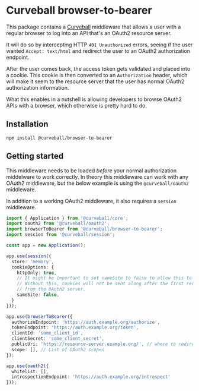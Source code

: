 Curveball browser-to-bearer
===========================

This package contains a [Curveball][1] middleware that allows a user with a
regular browser to log into an API that's an OAuth2 resource server.

It will do so by intercepting HTTP `401 Unauthorized` errors, seeing if the
user wanted `Accept: text/html` and redirect the user to an OAuth2
authorization endpoint.

After the user comes back, the access token gets validated and placed into a
cookie. This cookie is then converted to an `Authorization` header, which
will make it seem to the resource server that the user has normal OAuth2
authorization information.

What this enables in a nutshell is allowing developers to browse OAuth2 APIs
with a browser, which otherwise is pretty hard to do.


Installation
------------

    npm install @curveball/browser-to-bearer


Getting started
---------------

This middleware needs to be loaded *before* your normal authorization
middelware to work correctly. In theory this middleware can work with any
OAuth2 middleware, but the below example is using the `@curveball/oauth2`
middleware.

In addition to a working OAuth2 middleware, it also requires a `session`
middleware.

```typescript
import { Application } from '@curveball/core';
import oauth2 from '@curveball/oauth2';
import browserToBearer from '@curveball/browser-to-bearer';
import session from '@curveball/session';

const app = new Application();

app.use(session({
  store: 'memory',
  cookieOptions: {
    httpOnly: true,
    // It might be important to set sameSite to false to allow this to work.
    // Without this, cookies will not be sent along after the first redirect
    // from the OAuth2 server.
    sameSite: false,
  }
}));

app.use(browserToBearer({
  authorizeEndpoint: 'https://auth.example.org/authorize',
  tokenEndpoint: 'https://auth.example.org/token',
  clientId: 'some_client_id',
  clientSecret: 'some_client_secret',
  publicUri: 'https://resource-server.example.org/', // where to redirect back to
  scope: [], // List of OAuth2 scopes
});

app.use(oauth2({
  whitelist: [],
  introspectionEndpoint: 'https://auth.example.org/introspect'
}));
```


[1]: https://github.com/curveball/
